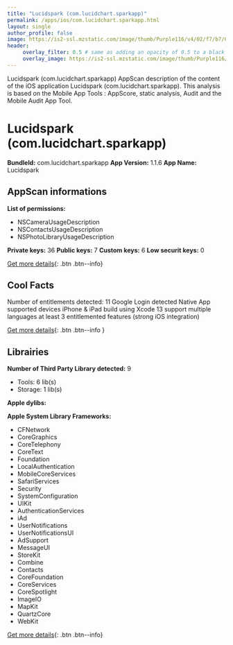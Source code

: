 ```yaml
---
title: "Lucidspark (com.lucidchart.sparkapp)"
permalink: /apps/ios/com.lucidchart.sparkapp.html
layout: single
author_profile: false
image: https://is2-ssl.mzstatic.com/image/thumb/Purple116/v4/02/f7/b7/02f7b760-c82d-818a-b383-9601c390bbf4/AppIcon-0-1x_U007emarketing-0-10-0-85-220.png/512x512bb.jpg
header: 
     overlay_filter: 0.5 # same as adding an opacity of 0.5 to a black background
     overlay_image: https://is2-ssl.mzstatic.com/image/thumb/Purple116/v4/02/f7/b7/02f7b760-c82d-818a-b383-9601c390bbf4/AppIcon-0-1x_U007emarketing-0-10-0-85-220.png/512x512bb.jpg
---
```

Lucidspark (com.lucidchart.sparkapp) AppScan description of the content of the iOS application Lucidspark (com.lucidchart.sparkapp). This analysis is based on the Mobile App Tools : AppScore, static analysis, Audit and the Mobile Audit App Tool.

# Lucidspark (com.lucidchart.sparkapp)

**BundleId:** com.lucidchart.sparkapp
**App Version:** 1.1.6
**App Name:** Lucidspark


## AppScan informations 

**List of permissions:** 
- NSCameraUsageDescription
- NSContactsUsageDescription
- NSPhotoLibraryUsageDescription
  
  
**Private keys:** 36
**Public keys:** 7
**Custom keys:** 6
**Low securit keys:** 0
  
[Get more details](/pricing.html){: .btn .btn--info}

## Cool Facts

Number of entitlements detected: 11
Google Login detected
Native App
supported devices iPhone & iPad
build using Xcode 13
support multiple languages
at least 3 entitlemented features (strong iOS integration)
  
[Get more details](/pricing.html){: .btn .btn--info }

## Librairies 
**Number of Third Party Library detected:** 9
- Tools: 6 lib(s)
- Storage: 1 lib(s)


**Apple dylibs:**


**Apple System Library Frameworks:**
- CFNetwork
- CoreGraphics
- CoreTelephony
- CoreText
- Foundation
- LocalAuthentication
- MobileCoreServices
- SafariServices
- Security
- SystemConfiguration
- UIKit
- AuthenticationServices
- iAd
- UserNotifications
- UserNotificationsUI
- AdSupport
- MessageUI
- StoreKit
- Combine
- Contacts
- CoreFoundation
- CoreServices
- CoreSpotlight
- ImageIO
- MapKit
- QuartzCore
- WebKit


  
[Get more details](/pricing.html){: .btn .btn--info}


